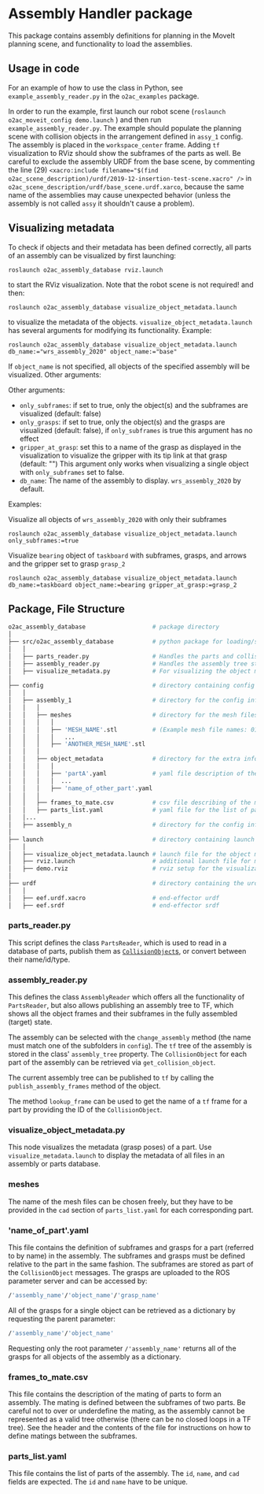 # Assembly Handler package

This package contains assembly definitions for planning in the MoveIt planning scene, and functionality to load the assemblies.

## Usage in code

For an example of how to use the class in Python, see `example_assembly_reader.py` in the `o2ac_examples` package.

In order to run the example, first launch our robot scene (```roslaunch o2ac_moveit_config demo.launch``` ) and then run `example_assembly_reader.py`. The example should populate the planning scene with collision objects in the arrangement defined in `assy_1` config. The assembly is placed in the `workspace_center` frame. Adding `tf` visualization to RViz should show the subframes of the parts as well. Be careful to exclude the assembly URDF from the base scene, by commenting the line (29) `<xacro:include filename="$(find o2ac_scene_description)/urdf/2019-12-insertion-test-scene.xacro" />` in `o2ac_scene_description/urdf/base_scene.urdf.xarco`, because the same name of the assemblies may cause unexpected behavior (unless the assembly is not called `assy` it shouldn't cause a problem).

## Visualizing metadata

To check if objects and their metadata has been defined correctly, all parts of an assembly can be visualized by first launching:

```
roslaunch o2ac_assembly_database rviz.launch 
```

to start the RViz visualization. Note that the robot scene is not required! and then:

```
roslaunch o2ac_assembly_database visualize_object_metadata.launch
```

to visualize the metadata of the objects. `visualize_object_metadata.launch` has several arguments for modifying its functionality. Example:

```
roslaunch o2ac_assembly_database visualize_object_metadata.launch db_name:="wrs_assembly_2020" object_name:="base"
```

If `object_name` is not specified, all objects of the specified assembly will be visualized. Other arguments:

Other arguments:
 - `only_subframes`: if set to true, only the object(s) and the subframes are visualized (default: false)
 - `only_grasps`: if set to true, only the object(s) and the grasps are visualized (default: false), if `only_subframes` is true this argument has no effect
 - `gripper_at_grasp`: set this to a name of the grasp as displayed in the visualization to visualize the gripper with its tip link at that grasp (default: "") This argument only works when visualizing a single object with `only_subframes` set to false.
 - `db_name`: The name of the assembly to display. `wrs_assembly_2020` by default.

Examples:

Visualize all objects of `wrs_assembly_2020` with only their subframes
```
roslaunch o2ac_assembly_database visualize_object_metadata.launch only_subframes:=true
```

Visualize `bearing` object of `taskboard` with subframes, grasps, and arrows and the gripper set to grasp `grasp_2`
```
roslaunch o2ac_assembly_database visualize_object_metadata.launch db_name:=taskboard object_name:=bearing gripper_at_grasp:=grasp_2
```


## Package, File Structure

```bash
o2ac_assembly_database                   # package directory
│  
├── src/o2ac_assembly_database           # python package for loading/storing assemblies and publishing them to tf
│   │  
│   ├── parts_reader.py                  # Handles the parts and collision object loading
│   ├── assembly_reader.py               # Handles the assembly tree structure and publishing to TF
│   ├── visualize_metadata.py            # For visualizing the object metadata (subframes and grasps)
│  
├── config                               # directory containing config info for the assemblies
│   │  
│   ├── assembly_1                       # directory for the config info of assembly named 'assembly_1'
│   │   │   
│   │   ├── meshes                       # directory for the mesh files of the parts in the assembly
│   │   │   │  
│   │   │   ├── 'MESH_NAME'.stl          # (Example mesh file names: 01-BASE.stl, motor_mesh.stl, Panel.stl, ...)
│   │   │   │   ...
│   │   │   ├── 'ANOTHER_MESH_NAME'.stl
│   │   │  
│   │   ├── object_metadata              # directory for the extra information associated with the parts
│   │   │   │  
│   │   │   ├── 'partA'.yaml             # yaml file description of the subframes and grasps of part named 'partA'
│   │   │   │  ...
│   │   │   ├── 'name_of_other_part'.yaml
│   │   │  
│   │   ├── frames_to_mate.csv           # csv file describing of the mating of parts to form an assembly
│   │   ├── parts_list.yaml              # yaml file for the list of parts of the assembly
│   │...
│   ├── assembly_n                       # directory for the config info of assembly named 'assembly_n'
│  
├── launch                               # directory containing launch file for the object metadata visualization
│   │  
│   ├── visualize_object_metadata.launch # launch file for the object metadata visualization
│   ├── rviz.launch                      # additional launch file for move group, rviz and loading the urdf
│   ├── demo.rviz                        # rviz setup for the visualization
│  
├── urdf                                 # directory containing the urdf of the gripper for visualization
│   │  
│   ├── eef.urdf.xacro                   # end-effector urdf
│   ├── eef.srdf                         # end-effector srdf
```

### parts_reader.py

This script defines the class `PartsReader`, which is used to read in a database of parts, publish them as [`CollisionObject`s](http://docs.ros.org/api/moveit_msgs/html/msg/CollisionObject.html), or convert between their name/id/type.

### assembly_reader.py

This defines the class `AssemblyReader` which offers all the functionality of `PartsReader`, but also allows publishing an assembly tree to TF, which shows all the object frames and their subframes in the fully assembled (target) state.

The assembly can be selected with the `change_assembly` method (the name must match one of the subfolders in `config`). The `tf` tree of the assembly is stored in the class' `assembly_tree` property. The `CollisionObject` for each part of the assembly can be retrieved via `get_collision_object`.

The current assembly tree can be published to `tf` by calling the `publish_assembly_frames` method of the object. 

The method `lookup_frame` can be used to get the name of a `tf` frame for a part by providing the ID of the `CollisionObject`.

### visualize_object_metadata.py

This node visualizes the metadata (grasp poses) of a part. Use `visualize_metadata.launch` to display the metadata of all files in an assembly or parts database.

### meshes

The name of the mesh files can be chosen freely, but they have to be provided in the `cad` section of `parts_list.yaml` for each corresponding part.

### 'name_of_part'.yaml

This file contains the definition of subframes and grasps for a part (referred to by name) in the assembly. The subframes and grasps must be defined relative to the part in the same fashion. The subframes are stored as part of the `CollisionObject` messages. The grasps are uploaded to the ROS parameter server and can be accessed by:

```bash
/'assembly_name'/'object_name'/'grasp_name'
```

All of the grasps for a single object can be retrieved as a dictionary by requesting the parent parameter:

```bash
/'assembly_name'/'object_name'
```

Requesting only the root parameter `/'assembly_name'` returns all of the grasps for all objects of the assembly as a dictionary.

### frames_to_mate.csv

This file contains the description of the mating of parts to form an assembly. The mating is defined between the subframes of two parts. Be careful not to over or underdefine the mating, as the assembly cannot be represented as a valid tree otherwise (there can be no closed loops in a TF tree). See the header and the contents of the file for instructions on how to define matings between the subframes.

### parts_list.yaml

This file contains the list of parts of the assembly. The `id`, `name`, and `cad` fields are expected. The `id` and `name` have to be unique.
